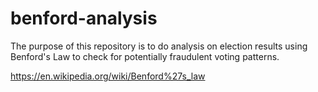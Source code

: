 # benford-analysis
The purpose of this repository is to do analysis on election results using Benford's Law to check for potentially fraudulent voting patterns.

https://en.wikipedia.org/wiki/Benford%27s_law

